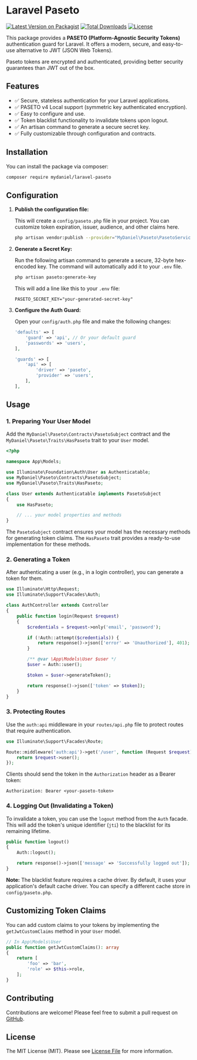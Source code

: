 # Laravel Paseto

[![Latest Version on Packagist](https://img.shields.io/packagist/v/mydaniel/laravel-paseto.svg?style=flat-square)](https://packagist.org/packages/mydaniel/laravel-paseto)
[![Total Downloads](https://img.shields.io/packagist/dt/mydaniel/laravel-paseto.svg?style=flat-square)](https://packagist.org/packages/mydaniel/laravel-paseto)
[![License](https://img.shields.io/packagist/l/mydaniel/laravel-captcha.svg?style=flat-square)](https://github.com/daniyousefifar/laravel-captcha/blob/master/LICENSE)

This package provides a **PASETO (Platform-Agnostic Security Tokens)** authentication guard for Laravel. It offers a modern, secure, and easy-to-use alternative to JWT (JSON Web Tokens).

Paseto tokens are encrypted and authenticated, providing better security guarantees than JWT out of the box.

## Features

- ✅ Secure, stateless authentication for your Laravel applications.
- ✅ PASETO v4 Local support (symmetric key authenticated encryption).
- ✅ Easy to configure and use.
- ✅ Token blacklist functionality to invalidate tokens upon logout.
- ✅ An artisan command to generate a secure secret key.
- ✅ Fully customizable through configuration and contracts.

## Installation

You can install the package via composer:

```bash
composer require mydaniel/laravel-paseto
```

## Configuration

1.  **Publish the configuration file:**

    This will create a `config/paseto.php` file in your project. You can customize token expiration, issuer, audience, and other claims here.

    ```bash
    php artisan vendor:publish --provider="MyDaniel\Paseto\PasetoServiceProvider" --tag="config"
    ```

2.  **Generate a Secret Key:**

    Run the following artisan command to generate a secure, 32-byte hex-encoded key. The command will automatically add it to your `.env` file.

    ```bash
    php artisan paseto:generate-key
    ```

    This will add a line like this to your `.env` file:
    ```env
    PASETO_SECRET_KEY="your-generated-secret-key"
    ```

3.  **Configure the Auth Guard:**

    Open your `config/auth.php` file and make the following changes:

    ```php
    'defaults' => [
        'guard' => 'api', // Or your default guard
        'passwords' => 'users',
    ],

    'guards' => [
        'api' => [
            'driver' => 'paseto',
            'provider' => 'users',
        ],
    ],
    ```

## Usage

### 1. Preparing Your User Model

Add the `MyDaniel\Paseto\Contracts\PasetoSubject` contract and the `MyDaniel\Paseto\Traits\HasPaseto` trait to your `User` model.

```php
<?php

namespace App\Models;

use Illuminate\Foundation\Auth\User as Authenticatable;
use MyDaniel\Paseto\Contracts\PasetoSubject;
use MyDaniel\Paseto\Traits\HasPaseto;

class User extends Authenticatable implements PasetoSubject
{
    use HasPaseto;

    // ... your model properties and methods
}
```

The `PasetoSubject` contract ensures your model has the necessary methods for generating token claims. The `HasPaseto` trait provides a ready-to-use implementation for these methods.

### 2. Generating a Token

After authenticating a user (e.g., in a login controller), you can generate a token for them.

```php
use Illuminate\Http\Request;
use Illuminate\Support\Facades\Auth;

class AuthController extends Controller
{
    public function login(Request $request)
    {
        $credentials = $request->only('email', 'password');

        if (!Auth::attempt($credentials)) {
            return response()->json(['error' => 'Unauthorized'], 401);
        }

        /** @var \App\Models\User $user */
        $user = Auth::user();

        $token = $user->generateToken();

        return response()->json(['token' => $token]);
    }
}
```

### 3. Protecting Routes

Use the `auth:api` middleware in your `routes/api.php` file to protect routes that require authentication.

```php
use Illuminate\Support\Facades\Route;

Route::middleware('auth:api')->get('/user', function (Request $request) {
    return $request->user();
});
```

Clients should send the token in the `Authorization` header as a Bearer token:

```
Authorization: Bearer <your-paseto-token>
```

### 4. Logging Out (Invalidating a Token)

To invalidate a token, you can use the `logout` method from the `Auth` facade. This will add the token's unique identifier (`jti`) to the blacklist for its remaining lifetime.

```php
public function logout()
{
    Auth::logout();

    return response()->json(['message' => 'Successfully logged out']);
}
```
**Note:** The blacklist feature requires a cache driver. By default, it uses your application's default cache driver. You can specify a different cache store in `config/paseto.php`.

## Customizing Token Claims

You can add custom claims to your tokens by implementing the `getJwtCustomClaims` method in your `User` model.

```php
// In App\Models\User
public function getJwtCustomClaims(): array
{
    return [
        'foo' => 'bar',
        'role' => $this->role,
    ];
}
```

## Contributing

Contributions are welcome! Please feel free to submit a pull request on [GitHub](https://github.com/daniyousefifar/laravel-paseto).

## License

The MIT License (MIT). Please see [License File](LICENSE.md) for more information.
